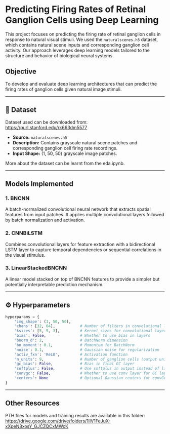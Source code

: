 # Predicting Firing Rates of Retinal Ganglion Cells using Deep Learning

This project focuses on predicting the firing rate of retinal ganglion cells in response to natural visual stimuli. We used the `naturalscenes.h5` dataset, which contains natural scene inputs and corresponding ganglion cell activity. Our approach leverages deep learning models tailored to the structure and behavior of biological neural systems.

## Objective

To develop and evaluate deep learning architectures that can predict the firing rates of ganglion cells given natural image stimuli.

---

## 📁 Dataset

Dataset used can be downloaded from: https://purl.stanford.edu/rk663dm5577

- **Source:** `naturalscenes.h5`
- **Description:** Contains grayscale natural scene patches and corresponding ganglion cell firing rate recordings.
- **Input Shape:** (1, 50, 50) grayscale image patches.

More about the dataset can be learnt from the eda.ipynb. 

---

## Models Implemented

### 1. BNCNN
A batch-normalized convolutional neural network that extracts spatial features from input patches. It applies multiple convolutional layers followed by batch normalization and activation.

### 2. CNNBiLSTM
Combines convolutional layers for feature extraction with a bidirectional LSTM layer to capture temporal dependencies or sequential correlations in the visual stimulus.

### 3. LinearStackedBNCNN
A linear model stacked on top of BNCNN features to provide a simpler but potentially interpretable prediction mechanism.

---

## ⚙️ Hyperparameters

```python
hyperparams = {
    'img_shape': (1, 50, 50),
    'chans': [32, 64],           # Number of filters in convolutional layers
    'ksizes': [5, 5, 3],         # Kernel sizes for convolutional layers
    'bias': False,               # Whether to use bias in layers
    'bnorm_d': 2,                # BatchNorm dimension
    'bn_moment': 0.1,            # Momentum for BatchNorm
    'noise': 0.1,                # Gaussian noise for regularization
    'activ_fxn': 'ReLU',         # Activation function
    'n_units': 9,                # Number of ganglion cells (output units)
    'gc_bias': False,            # Bias in final GC layer
    'softplus': False,           # Use softplus in output instead of linear
    'convgc': False,             # Whether to use conv layer for GC layer
    'centers': None              # Optional Gaussian centers for convGC
}
```
---

## Other Resources

PTH files for models and training results are available in this folder: https://drive.google.com/drive/folders/1lIV1FeJuX-xXpeN8xosY_GJCZQCxMWcK
